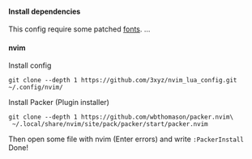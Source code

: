 #### Install dependencies
This config require some patched [fonts](https://www.nerdfonts.com/).
...
#### nvim
Install config
```
git clone --depth 1 https://github.com/3xyz/nvim_lua_config.git ~/.config/nvim/
```
Install Packer (Plugin installer)
```
git clone --depth 1 https://github.com/wbthomason/packer.nvim\
 ~/.local/share/nvim/site/pack/packer/start/packer.nvim
```
Then open some file with nvim (Enter errors) and write `:PackerInstall`
Done!
